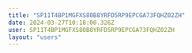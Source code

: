 ```yaml
---
title: "SP11T4BP1MGFXS80B8YRFD5RP9EPCGA73FQHZ02ZH"
date: 2024-03-27T10:18:00.326Z
user: SP11T4BP1MGFXS80B8YRFD5RP9EPCGA73FQHZ02ZH
layout: "users"
---
```

    
